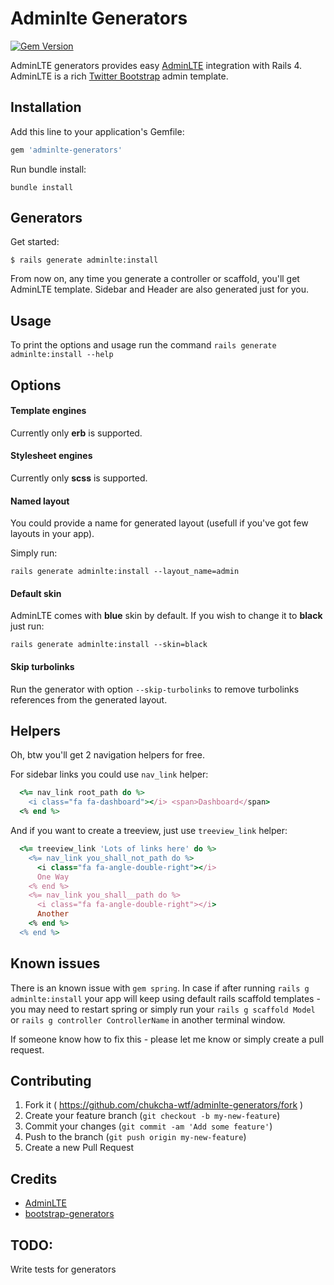 # Adminlte Generators

[![Gem Version](https://badge.fury.io/rb/adminlte-generators.svg)](http://badge.fury.io/rb/adminlte-generators)

AdminLTE generators provides easy [AdminLTE](http://almsaeedstudio.com/AdminLTE) integration with Rails 4. 
AdminLTE is a rich [Twitter Bootstrap](http://getbootstrap.com/) admin template.

## Installation

Add this line to your application's Gemfile:

```ruby
gem 'adminlte-generators'
```

Run bundle install:

    bundle install

## Generators

Get started:

    $ rails generate adminlte:install

From now on, any time you generate a controller or scaffold, you'll get AdminLTE template.
Sidebar and Header are also generated just for you.


## Usage

To print the options and usage run the command `rails generate adminlte:install --help`

## Options

#### Template engines

Currently only **erb** is supported.

#### Stylesheet engines

Currently only **scss** is supported.

#### Named layout

You could provide a name for generated layout (usefull if you've got few layouts in your app).

Simply run:

    rails generate adminlte:install --layout_name=admin

#### Default skin

AdminLTE comes with **blue** skin by default. If you wish to change it to **black** just run:

    rails generate adminlte:install --skin=black

#### Skip turbolinks

Run the generator with option `--skip-turbolinks` to remove turbolinks references from the generated layout.

## Helpers
Oh, btw you'll get 2 navigation helpers for free.

For sidebar links you could use `nav_link` helper:

```ruby
  <%= nav_link root_path do %>
    <i class="fa fa-dashboard"></i> <span>Dashboard</span>
  <% end %>
```

And if you want to create a treeview, just use `treeview_link` helper:

```ruby
  <%= treeview_link 'Lots of links here' do %>
    <%= nav_link you_shall_not_path do %>
      <i class="fa fa-angle-double-right"></i>
      One Way
    <% end %>
    <%= nav_link you_shall__path do %>
      <i class="fa fa-angle-double-right"></i>
      Another
    <% end %>
  <% end %>
```

## Known issues

There is an known issue with `gem spring`. In case if after running `rails g adminlte:install` your app will keep using default rails scaffold templates - you may need to restart spring or simply run your `rails g scaffold Model` or `rails g controller ControllerName` in another terminal window.

If someone know how to fix this - please let me know or simply create a pull request.

## Contributing

1. Fork it ( https://github.com/chukcha-wtf/adminlte-generators/fork )
2. Create your feature branch (`git checkout -b my-new-feature`)
3. Commit your changes (`git commit -am 'Add some feature'`)
4. Push to the branch (`git push origin my-new-feature`)
5. Create a new Pull Request

## Credits

* [AdminLTE](http://almsaeedstudio.com/AdminLTE)
* [bootstrap-generators](https://github.com/decioferreira/bootstrap-generators)


## TODO:
Write tests for generators